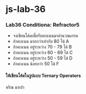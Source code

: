 # js-lab-36
### Lab36 Conditiona: Refractor5
- จงเขียนโค้ดเพื่อรับคะแนนมาคำนวณเกรด
- ถ้าคะแนน มากกว่าเท่ากับ 80 ได้ A
- ถ้าคะแนน อยู่ระหว่าง 70 - 79 ได้ B
- ถ้าคะแนน อยู่ระหว่าง 60 - 69 ได้ C
- ถ้าคะแนน อยู่ระหว่าง 50 - 59 ได้ D
- ถ้าคะแนน น้อยกว่า 50 ได้ F

#### ให้เขียนโค้ดในรูปแบบ Ternary Operators   
หริณ มาเบ้า
